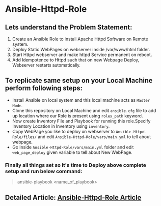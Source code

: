 # Ansible-Httpd-Role
## Lets understand the Problem Statement:
1. Create an Ansible Role to install Apache Httpd Software on Remote system.
2. Deploy Static WebPages on webserver inside /var/www/html folder.
3. Start Httpd webserver and make httpd Service permanent on reboot.
4. Add Idempotence to Httpd such that on new Webpage Deploy, Webserver restarts automatically.
## To replicate same setup on your Local Machine perform following steps:
- Install Ansible on local system and this local machine acts as `Master Node`.
- Clone this repository on Local Machine and edit `ansible.cfg` file to add up location where our Role is present using `roles_path` keyword.
- Now create Inventory File and Playbook for running this role.Specify Inventory Location in Inventory using `inventory`.
- Copy WebPage you like to deploy on webserver to `Ansible-Httpd-Role/files/` and edit `Ansible-Httpd-Role/vars/main.yml` to tell about webpage.
- Go Inside `Ansible-Httpd-Role/vars/main.yml` folder and edit `web_page_deploy` given variable to tell about New WebPage.
### Finally all things set so it's time to Deploy above complete setup and run below command:
> ansible-playbook <name_of_playbook>

## Detailed Article: [Ansible-Httpd-Role Article](https://www.linkedin.com/posts/shubham--bhardwaj_vimaldaga-righteducation-educationredefine-activity-6781687942730670080-j9fz)
